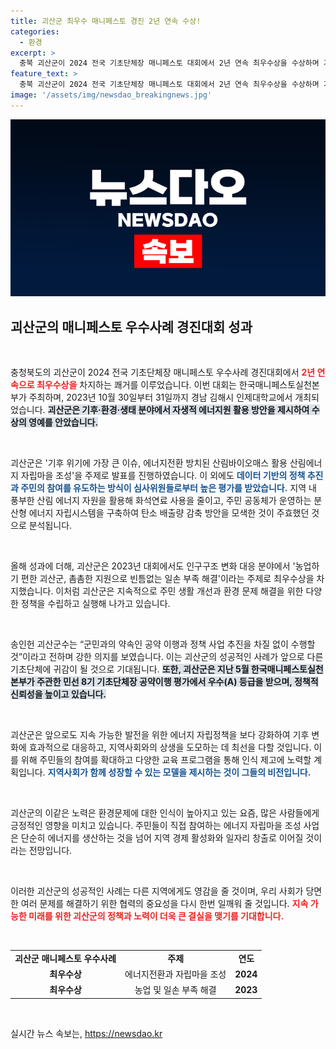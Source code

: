 ```yaml
---
title: 괴산군 최우수 매니페스토 경진 2년 연속 수상!
categories:
  - 환경
excerpt: >
  충북 괴산군이 2024 전국 기초단체장 매니페스토 대회에서 2년 연속 최우수상을 수상하며 기후 위기 대응을 선도하고 있다. 주민주도 에너지 자립 마을 조성을 통해 탄소 감축에 앞장서며, 괴산의 정책이 주목받고 있다!
feature_text: >
  충북 괴산군이 2024 전국 기초단체장 매니페스토 대회에서 2년 연속 최우수상을 수상하며 기후 위기 대응을 선도하고 있다. 주민주도 에너지 자립 마을 조성을 통해 탄소 감축에 앞장서며, 괴산의 정책이 주목받고 있다!
image: '/assets/img/newsdao_breakingnews.jpg'
---
```


<p><img src="/assets/img/newsdao_breakingnews.jpg" alt="bookingtag 속보" /></p>

<h2 data-ke-size="size26">괴산군의 매니페스토 우수사례 경진대회 성과</h2>

<p data-ke-size="size16">&nbsp;</p>

<p>충청북도의 괴산군이 2024 전국 기초단체장 매니페스토 우수사례 경진대회에서 <b><span style="color: #ee2323;">2년 연속으로 최우수상을</span></b> 차지하는 쾌거를 이루었습니다. 이번 대회는 한국매니페스토실천본부가 주최하며, 2023년 10월 30일부터 31일까지 경남 김해시 인제대학교에서 개최되었습니다. <b><span style="background-color: #21538527;">괴산군은 기후·환경·생태 분야에서 자생적 에너지원 활용 방안을 제시하여 수상의 영예를 안았습니다.</span></b> </p>

<p data-ke-size="size16">&nbsp;</p>

<p>괴산군은 '기후 위기에 가장 큰 이슈, 에너지전환 방치된 산림바이오매스 활용 산림에너지 자립마을 조성'을 주제로 발표를 진행하였습니다. 이 외에도 <b><span style="color: #1a5490;">데이터 기반의 정책 추진과 주민의 참여를 유도하는 방식이 심사위원들로부터 높은 평가를 받았습니다.</span></b> 지역 내 풍부한 산림 에너지 자원을 활용해 화석연료 사용을 줄이고, 주민 공동체가 운영하는 분산형 에너지 자립시스템을 구축하여 탄소 배출량 감축 방안을 모색한 것이 주효했던 것으로 분석됩니다. </p>

<p data-ke-size="size16">&nbsp;</p>

<p>올해 성과에 더해, 괴산군은 2023년 대회에서도 인구구조 변화 대응 분야에서 '농업하기 편한 괴산군, 촘촘한 지원으로 빈틈없는 일손 부족 해결'이라는 주제로 최우수상을 차지했습니다. 이처럼 괴산군은 지속적으로 주민 생활 개선과 환경 문제 해결을 위한 다양한 정책을 수립하고 실행해 나가고 있습니다. </p>

<p data-ke-size="size16">&nbsp;</p>

<p>송인헌 괴산군수는 “군민과의 약속인 공약 이행과 정책 사업 추진을 차질 없이 수행할 것”이라고 전하며 강한 의지를 보였습니다. 이는 괴산군의 성공적인 사례가 앞으로 다른 기초단체에 귀감이 될 것으로 기대됩니다. <b><span style="background-color: #21538527;">또한, 괴산군은 지난 5월 한국매니페스토실천본부가 주관한 민선 8기 기초단체장 공약이행 평가에서 우수(A) 등급을 받으며, 정책적 신뢰성을 높이고 있습니다.</span></b> </p>

<p data-ke-size="size16">&nbsp;</p>

<p>괴산군은 앞으로도 지속 가능한 발전을 위한 에너지 자립정책을 보다 강화하여 기후 변화에 효과적으로 대응하고, 지역사회와의 상생을 도모하는 데 최선을 다할 것입니다. 이를 위해 주민들의 참여를 확대하고 다양한 교육 프로그램을 통해 인식 제고에 노력할 계획입니다. <b><span style="color: #1a5490;">지역사회가 함께 성장할 수 있는 모델을 제시하는 것이 그들의 비전입니다.</span></b> </p>

<p data-ke-size="size16">&nbsp;</p>

<p>괴산군의 이같은 노력은 환경문제에 대한 인식이 높아지고 있는 요즘, 많은 사람들에게 긍정적인 영향을 미치고 있습니다. 주민들이 직접 참여하는 에너지 자립마을 조성 사업은 단순히 에너지를 생산하는 것을 넘어 지역 경제 활성화와 일자리 창출로 이어질 것이라는 전망입니다. </p>

<p data-ke-size="size16">&nbsp;</p>

<p>이러한 괴산군의 성공적인 사례는 다른 지역에게도 영감을 줄 것이며, 우리 사회가 당면한 여러 문제를 해결하기 위한 협력의 중요성을 다시 한번 일깨워 줄 것입니다. <b><span style="color: #ee2323;">지속 가능한 미래를 위한 괴산군의 정책과 노력이 더욱 큰 결실을 맺기를 기대합니다.</span></b></p>

<p data-ke-size="size16">&nbsp;</p>

<table>
<tr>
<td style="text-align: center; height: 17px;"><b>괴산군 매니페스토 우수사례</b></td>
<td style="text-align: center; height: 17px;"><b>주제</b></td>
<td style="text-align: center; height: 17px;"><b>연도</b></td>
</tr>
<tr>
<td style="text-align: center; height: 17px;"><b>최우수상</b></td>
<td style="text-align: center; height: 17px;">에너지전환과 자립마을 조성</td>
<td style="text-align: center; height: 17px;"><b>2024</b></td>
</tr>
<tr>
<td style="text-align: center; height: 17px;"><b>최우수상</b></td>
<td style="text-align: center; height: 17px;">농업 및 일손 부족 해결</td>
<td style="text-align: center; height: 17px;"><b>2023</b></td>
</tr>
</table>

<p data-ke-size="size16">&nbsp;</p> 
실시간 뉴스 속보는, <a href="https://newsdao.kr" rel="dofollow">https://newsdao.kr</a>


